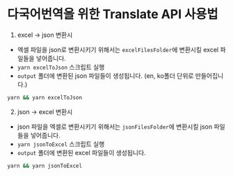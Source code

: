 # 다국어번역을 위한 Translate API 사용법

1. excel -> json 변환시
- 엑셀 파일을 json로 변환시키기 위해서는 `excelFilesFolder`에 변환시킬 excel 파일들을 넣어줍니다.
- `yarn excelToJson` 스크립트 실행
- `output` 폴더에 변환된 json 파일들이 생성됩니다. (en, ko폴더 단위로 만들어집니다.)

```bash
yarn && yarn excelToJson
```
 
2. json -> excel 변환시
- json 파일을 엑셀로 변환시키기 위해서는 `jsonFilesFolder`에 변환시킬 json 파일들을 넣어줍니다.
- `yarn jsonToExcel` 스크립트 실행
- `output` 폴더에 변환된 excel 파일들이 생성됩니다.

```bash
yarn && yarn jsonToExcel
```
